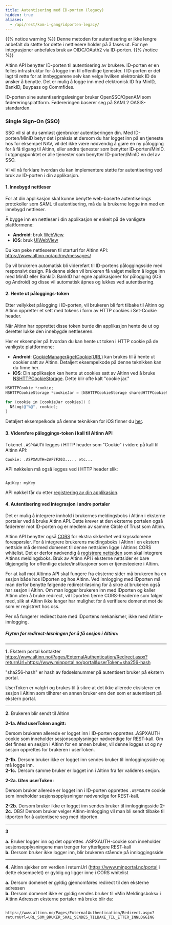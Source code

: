```yaml
---
title: Autentisering med ID-porten (legacy)
hidden: true
aliases:
  - /api/rest/kom-i-gang/idporten-legacy/
---
```


{{% notice warning  %}}
Denne metoden for autentisering er ikke lengre anbefalt da støtte for dette i nettlesere holder på å fases ut. For nye integrasjoner anbefales bruk av OIDC/OAuth2 via ID-porten.
{{% /notice %}}

Altinn API benytter ID-porten til autentisering av brukere. ID-porten er en felles infrastruktur for å logge inn til offentlige tjenester.
I ID-porten er det lagt til rette for at innbyggerene selv kan velge hvilken elektronisk ID de ønsker å benytte.
Det er mulig å logge inn med elektronisk ID fra MinID, BankID, Buypass og Commfides.

ID-porten sine autentiseringsløsinger bruker OpenSSO/OpenAM som fødereringsplattform. Fødereringen baserer seg på SAML2 OASIS-standarden.

### Single Sign-On (SSO)

SSO vil si at du sømløst gjenbruker autentiseringen din. Med ID-porten/MinID betyr det i praksis at dersom du har logget inn på en tjeneste hos for eksempel NAV,
vil det ikke være nødvendig å gjøre en ny pålogging for å få tilgang til Altinn, eller andre tjenester som benytter ID-porten/MinID.
I utgangspunktet er alle tjenester som benytter ID-porten/MinID en del av SSO.

Vi vil nå forklare hvordan du kan implementere støtte for autentisering ved bruk av ID-porten i din applikasjon.

#### 1. Innebygd nettleser

For at din applikasjon skal kunne benytte web-baserte autentiserings protokoller som SAML til autentisering, må du la brukerne logge inn med en innebygd nettleser.

Å bygge inn en nettleser i din applikasjon er enkelt på de vanligste plattformene:

- **Android**: bruk [WebView](http://developer.android.com/guide/webapps/webview.html).
- **iOS**: bruk [UIWebView](http://developer.apple.com/library/ios/#DOCUMENTATION/StringsTextFonts/Conceptual/TextAndWebiPhoneOS/DisplayWebContent/DisplayWebContent.html)

Du kan peke nettleseren til starturl for Altinn API: https://www.altinn.no/api/my/messages/

Da vil brukeren automatisk bli videreført til ID-portens påloggingsside med responsivt design.
På denne siden vil brukeren få valget mellom å logge inn med MinID eller BankID.
BankID har egne applikasjoner for pålogging (iOS og Android) og disse vil automatisk åpnes og lukkes ved autentisering.

#### 2. Hente ut påloggings-token

Etter vellykket pålogging i ID-porten, vil brukeren bli ført tilbake til Altinn og Altinn oppretter et sett med tokens i form av HTTP cookies i Set-Cookie header.

Når Altinn har opprettet disse token burde din applikasjon hente de ut og deretter lukke den innebygde nettleseren.

Her er eksempler på hvordan du kan hente ut token i HTTP cookie på de vanligste plattformene:

- **Android**: [CookieManager#getCookie(URL)](http://developer.android.com/reference/android/webkit/CookieManager.html#getCookie(java.lang.String)) kan brukes
 til å hente ut cookier satt av Altinn. Detaljert eksempelkode på denne teknikken kan du finne her.
- **iOS**: Din applikasjon kan hente ut cookies satt av Altinn ved å bruke
 [NSHTTPCookieStorage](http://developer.apple.com/library/mac/#documentation/Cocoa/Reference/Foundation/Classes/NSHTTPCookieStorage_Class/Reference/Reference.html).
 Dette blir ofte kalt "cookie jar."

```objectivec
NSHTTPCookie *cookie;
NSHTTPCookieStorage *cookieJar = [NSHTTPCookieStorage sharedHTTPCookieStorage];

for (cookie in [cookieJar cookies]) {
  NSLog(@"%@", cookie);
}
```

Detaljert eksempelkode på denne teknikken for iOS finner du [her](https://sites.google.com/site/oauthgoog/oauth-practices/mobile-apps-for-complex-login-systems/samplecode).

#### 3. Videreføre påloggings-token i kall til Altinn API

Tokenet `.ASPXAUTH` legges i HTTP header som "Cookie" i videre på kall til Altinn API:

```HTTP
Cookie: .ASPXAUTH=2AF7F203...., etc...
```

API nøkkelen må også legges ved i HTTP header slik:

```HTTP

ApiKey: myKey
```

API nøkkel får du etter [registrering av din applikasjon](../../kom-i-gang/#registrer-din-applikasjon).

#### 4. Autentisering ved integrasjon i andre portaler

Det er mulig å integrere innhold i brukernes meldingsboks i Altinn i eksterne portaler ved å bruke Altinn API.
Dette krever at den eksterne portalen også fødererer mot ID-porten og er medlem av samme Circle of Trust som Altinn.

Altinn API benytter også [CORS](http://enable-cors.org/) for ekstra sikkerhet ved kryssdomene forespørsler.
For å integrere brukerens meldingsboks i Altinn i en ekstern nettside må dermed domenet til denne nettsiden ligge i Altinns CORS whitelist.
Det er derfor nødvendig å [registrere nettsiden](../../kom-i-gang/#registrer-din-applikasjon) som skal integrere Altinns meldingsboks.
Bruk av Altinn API i eksterne nettsider er bare tilgjengelig for offentlige etater/institusjoner som er tjenesteeiere i Altinn.

For at kall mot Altinns API skal fungere fra eksterne sider må brukeren ha en sesjon både hos IDporten og hos Altinn. Ved innlogging med IDporten må man derfor benytte følgende redirect-løsning
for å sikre at brukeren også har sesjon i Altinn. Om man logger brukeren inn med IDporten og kaller Altinn uten å bruke redirect, vil IDporten fjerne CORS-headerne som følger med,
slik at Altinn ikke lenger har mulighet for å verifisere domenet mot de som er registrert hos oss.

Per nå fungerer redirect bare med IDportens mekanismer, ikke med Altinn-innlogging.

##### Flyten for redirect-løsningen for å få sesjon i Altinn:

---

**1.** Ekstern portal kontakter https://www.altinn.no/Pages/ExternalAuthentication/Redirect.aspx?returnUrl=https://www.minportal.no/portal&userToken=sha256-hash

"sha256-hash" er hash av fødselsnummer på autentisert bruker på ekstern portal.

UserToken er valgfri og brukes til å sikre at det ikke allerede eksisterer en sesjon i Altinn som tilhører en annen bruker enn den som er autentisert på ekstern portal. 

---

**2.** Brukeren blir sendt til Altinn

**2-1a. _Med_ userToken angitt:**

Dersom brukeren allerede er logget inn i ID-porten opprettes .ASPXAUTH cookie som inneholder sesjonsopplysninger nødvendige for REST-kall.
Om det finnes en sesjon i Altinn for en annen bruker, vil denne logges ut og ny sesjon opprettes for brukeren i userToken. 

**2-1b.** Dersom bruker ikke er logget inn sendes bruker til innloggingsside og må logge inn.  
**2-1c.** Dersom samme bruker er logget inn i Altinn fra før valideres sesjon.

**2-2a. _Uten_ userToken:**

Dersom bruker allerede er logget inn i ID-porten opprettes `.ASPXAUTH` cookie som inneholder sesjonsopplysninger nødvendige for REST-kall. 

**2-2b.** Dersom bruker ikke er logget inn sendes bruker til innloggingsside
**2-2c.** OBS! Dersom bruker velger Altinn-innlogging vil man bli sendt tilbake til idporten for å autentisere seg med idporten.  

---

**3**

**a.** Bruker logger inn og det opprettes .ASPXAUTH-cookie som inneholder sesjonsopplysningene man trenger for ytterligere REST-kall     
**b.** Dersom bruker ikke logger inn, blir brukeren stående på innloggingsside

---

**4.** Altinn sjekker om verdien i returnUrl (https://www.minportal.no/portal i dette eksempelet) er gyldig og ligger inne i CORS whitelist

**a.** Dersom domenet er gyldig gjennomføres redirect til den eksterne adressen  
**b.** Dersom domenet ikke er gyldig sendes bruker til «Min Meldingsboks» i Altinn Adressen eksterne portaler må bruke blir da:

```

https://www.altinn.no/Pages/ExternalAuthentication/Redirect.aspx?returnUrl=URL_SOM_BRUKER_SKAL_SENDES_TILBAKE_TIL_ETTER_INNLOGGING
```





